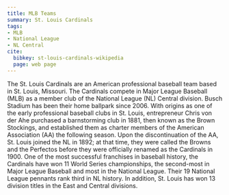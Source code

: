 ```yaml
---
title: MLB Teams
summary: St. Louis Cardinals
tags:
- MLB
- National League
- NL Central
cite:
  bibkey: st-louis-cardinals-wikipedia
  page: web page
---
```

The St. Louis Cardinals are an American professional baseball team based in
St. Louis, Missouri. The Cardinals compete in Major League Baseball (MLB) as a member
club of the National League (NL) Central division. Busch Stadium has been their
home ballpark since 2006. With origins as one of the early professional baseball
clubs in St. Louis, entrepreneur Chris von der Ahe purchased a barnstorming club
in 1881, then known as the Brown Stockings, and established them as charter members
of the American Association (AA) the following season. Upon the discontinuation
of the AA, St. Louis joined the NL in 1892; at that time, they were called the Browns
and the Perfectos before they were officially renamed as the Cardinals in 1900.
One of the most successful franchises in baseball history, the Cardinals have won
11 World Series championships, the second-most in Major League Baseball and most
in the National League. Their 19 National League pennants rank third in NL history.
In addition, St. Louis has won 13 division titles in the East and Central divisions.
